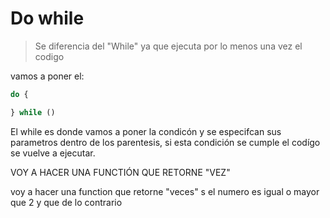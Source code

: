 # Do while

> Se diferencia del "While" ya que ejecuta por lo menos una vez el codigo 

vamos a poner el: 

```js
do { 

} while ()
```

El while es donde vamos a poner la condicón y se especifcan sus parametros dentro de los parentesis, si esta condición se cumple el codígo se vuelve a ejecutar. 



VOY A HACER UNA FUNCTIÓN QUE RETORNE "VEZ" 


voy a hacer una function que retorne "veces" s el numero es igual o mayor que 2 y que de lo contrario 
